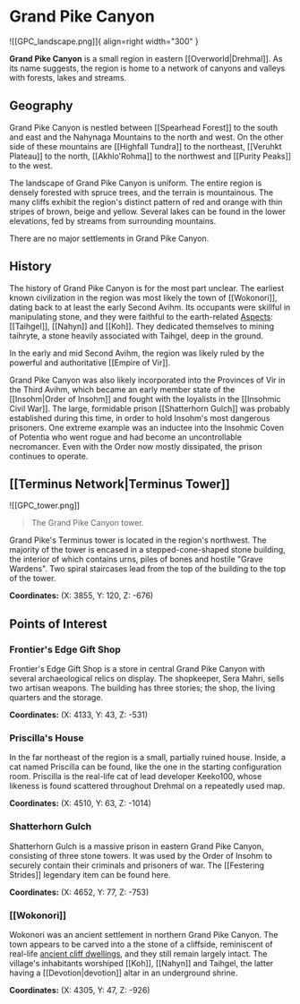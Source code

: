 # Grand Pike Canyon

![[GPC_landscape.png]]{ align=right width="300" }

**Grand Pike Canyon** is a small region in eastern [[Overworld|Drehmal]]. As its name suggests, the region is home to a network of canyons and valleys with forests, lakes and streams.

## Geography

Grand Pike Canyon is nestled between [[Spearhead Forest]] to the south and east and the Nahynaga Mountains to the north and west. On the other side of these mountains are [[Highfall Tundra]] to the northeast, [[Veruhkt Plateau]] to the north, [[Akhlo'Rohma]] to the northwest and [[Purity Peaks]] to the west.

The landscape of Grand Pike Canyon is uniform. The entire region is densely forested with spruce trees, and the terrain is mountainous. The many cliffs exhibit the region's distinct pattern of red and orange with thin stripes of brown, beige and yellow. Several lakes can be found in the lower elevations, fed by streams from surrounding mountains.

There are no major settlements in Grand Pike Canyon.

## History

The history of Grand Pike Canyon is for the most part unclear. The earliest known civilization in the region was most likely the town of [[Wokonori]], dating back to at least the early Second Avihm. Its occupants were skillful in manipulating stone, and they were faithful to the earth-related [Aspects](/Lore/Higher_Beings/Aspects/): [[Taihgel]], [[Nahyn]] and [[Koh]]. They dedicated themselves to mining taihryte, a stone heavily associated with Taihgel, deep in the ground.

In the early and mid Second Avihm, the region was likely ruled by the powerful and authoritative [[Empire of Vir]]. 

Grand Pike Canyon was also likely incorporated into the Provinces of Vir in the Third Avihm, which became an early member state of the [[Insohm|Order of Insohm]] and fought with the loyalists in the [[Insohmic Civil War]]. The large, formidable prison [[Shatterhorn Gulch]] was probably established during this time, in order to hold Insohm's most dangerous prisoners. One extreme example was an inductee into the Insohmic Coven of Potentia who went rogue and had become an uncontrollable necromancer. Even with the Order now mostly dissipated, the prison continues to operate.

## [[Terminus Network|Terminus Tower]]

![[GPC_tower.png]]
> The Grand Pike Canyon tower.

Grand Pike's Terminus tower is located in the region's northwest. The majority of the tower is encased in a stepped-cone-shaped stone building, the interior of which contains urns, piles of bones and hostile "Grave Wardens". Two spiral staircases lead from the top of the building to the top of the tower.

**Coordinates:** (X: 3855, Y: 120, Z: -676)

## Points of Interest

### Frontier's Edge Gift Shop

Frontier's Edge Gift Shop is a store in central Grand Pike Canyon with several archaeological relics on display. The shopkeeper, Sera Mahri, sells two artisan weapons. The building has three stories; the shop, the living quarters and the storage.

**Coordinates:** (X: 4133, Y: 43, Z: -531)

### Priscilla's House

In the far northeast of the region is a small, partially ruined house. Inside, a cat named Priscilla can be found, like the one in the starting configuration room. Priscilla is the real-life cat of lead developer Keeko100, whose likeness is found scattered throughout Drehmal on a repeatedly used map.

**Coordinates:** (X: 4510, Y: 63, Z: -1014)

### Shatterhorn Gulch

Shatterhorn Gulch is a massive prison in eastern Grand Pike Canyon, consisting of three stone towers. It was used by the Order of Insohm to securely contain their criminals and prisoners of war. The [[Festering Strides]] legendary item can be found here.

**Coordinates:** (X: 4652, Y: 77, Z: -753)

### [[Wokonori]]

Wokonori was an ancient settlement in northern Grand Pike Canyon. The town appears to be carved into a the stone of a cliffside, reminiscent of real-life [ancient cliff dwellings](https://en.wikipedia.org/wiki/Cliff_dwelling), and they still remain largely intact. The village's inhabitants worshiped [[Koh]], [[Nahyn]] and Taihgel, the latter having a [[Devotion|devotion]] altar in an underground shrine.

**Coordinates:** (X: 4305, Y: 47, Z: -926)
